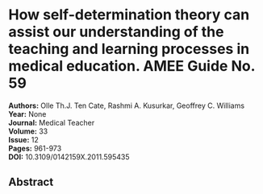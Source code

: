 # How self-determination theory can assist our understanding of the teaching and learning processes in medical education. AMEE Guide No. 59

**Authors:** Olle Th.J. Ten Cate, Rashmi A. Kusurkar, Geoffrey C. Williams  
**Year:** None  
**Journal:** Medical Teacher  
**Volume:** 33  
**Issue:** 12  
**Pages:** 961-973  
**DOI:** 10.3109/0142159X.2011.595435  

## Abstract


